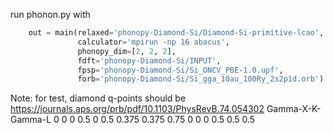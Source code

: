 run phonon.py with
```python
    out = main(relaxed='phonopy-Diamond-Si/Diamond-Si-primitive-lcao',
               calculator='mpirun -np 16 abacus',
               phonopy_dim=[2, 2, 2],
               fdft='phonopy-Diamond-Si/INPUT',
               fpsp='phonopy-Diamond-Si/Si_ONCV_PBE-1.0.upf',
               forb='phonopy-Diamond-Si/Si_gga_10au_100Ry_2s2p1d.orb')
```

Note: for test, diamond q-points should be
https://journals.aps.org/prb/pdf/10.1103/PhysRevB.74.054302
Gamma-X-K-Gamma-L
0 0 0  0.5 0 0.5  0.375 0.375 0.75  0 0 0  0.5 0.5 0.5